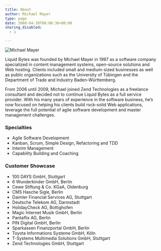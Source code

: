 ```yaml
---
title: About
author: Michael Mayer
type: page
date: 2008-04-30T08:00:36+00:00
sharing_disabled:
  - 1

---
```


![Michael Mayer](https://secure.gravatar.com/avatar/c931f21cd66ed197b5e443ebc8e667f3?s=320)

Liquid Bytes was founded by Michael Mayer in 1997 as a software company specialized in content management systems, open-source solutions and Web hosting. Clients included small and medium-sized businesses as well as public organizations such as the University of Tübingen and the Department of Trade and Industry Baden-Württemberg.

From 2006 until 2009, Michael joined Zend Technologies as a freelance consultant and decided not to continue Liquid Bytes as a full service provider. With his many years of experience in the software business, he&#8217;s now focused on helping his clients build rock-solid Web applications, leverage the full potential of agile software development and master management challenges.

### Specialties

* Agile Software Development
* Kanban, Scrum, Simple Design, Refactoring and TDD
* Interim Management
* Capability Building and Coaching

### Customer Showcase

* 100 DAYS GmbH, Stuttgart
* 6 Wunderkinder GmbH, Berlin
* Cewe Stiftung & Co. KGaA, Oldenburg
* CMS Hasche Sigle, Berlin
* Daimler Financial Services AG, Stuttgart
* Deutsche Telekom AG, Darmstadt
* HolidayCheck AG, Bottighofen
* Magic Internet Musik GmbH, Berlin
* Pantaflix AG, Berlin
* PIN Digital GmbH, Berlin
* Sparkassen Finanzportal GmbH, Berlin
* Toyota Informations Systeme GmbH, Köln
* T-Systems Multimedia Solutions GmbH, Stuttgart
* Zend Technologies GmbH, Stuttgart